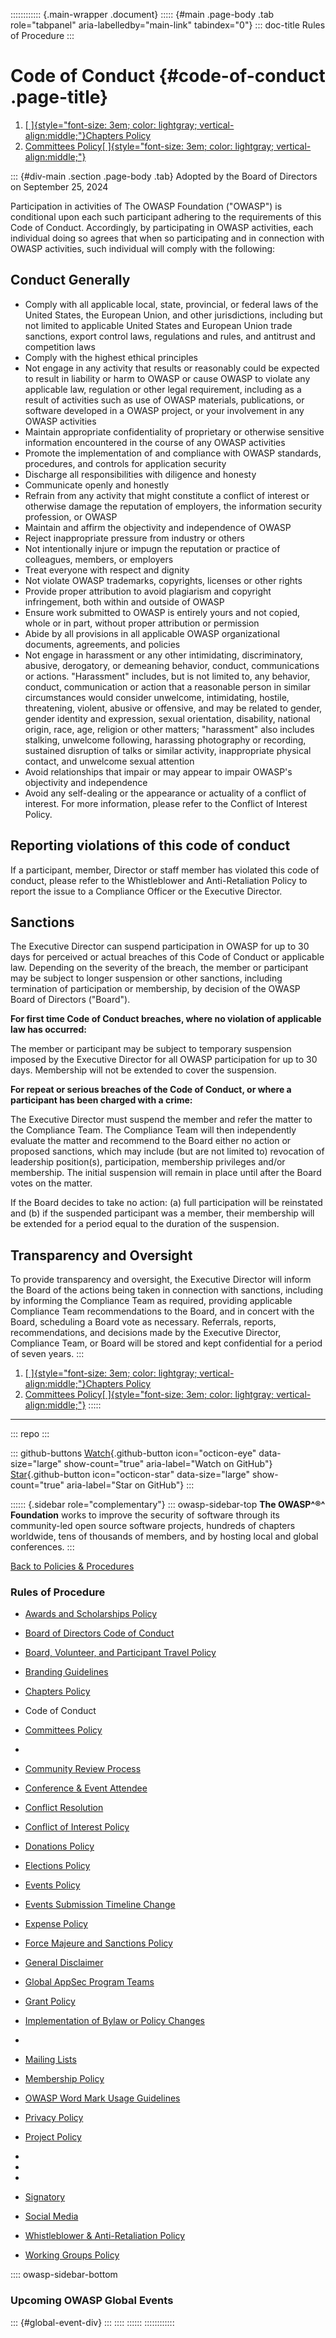 :::::::::::: {.main-wrapper .document}
::::: {#main .page-body .tab role="tabpanel" aria-labelledby="main-link" tabindex="0"}
::: doc-title
Rules of Procedure
:::

# Code of Conduct {#code-of-conduct .page-title}

1.  [[
    ]{style="font-size: 3em; color: lightgray; vertical-align:middle;"}Chapters
    Policy](chapters-2.html)
2.  [Committees Policy[
    ]{style="font-size: 3em; color: lightgray; vertical-align:middle;"}](committees-2.html)

::: {#div-main .section .page-body .tab}
Adopted by the Board of Directors on September 25, 2024

Participation in activities of The OWASP Foundation ("OWASP") is
conditional upon each such participant adhering to the requirements of
this Code of Conduct. Accordingly, by participating in OWASP activities,
each individual doing so agrees that when so participating and in
connection with OWASP activities, such individual will comply with the
following:

## Conduct Generally

- Comply with all applicable local, state, provincial, or federal laws
  of the United States, the European Union, and other jurisdictions,
  including but not limited to applicable United States and European
  Union trade sanctions, export control laws, regulations and rules, and
  antitrust and competition laws
- Comply with the highest ethical principles
- Not engage in any activity that results or reasonably could be
  expected to result in liability or harm to OWASP or cause OWASP to
  violate any applicable law, regulation or other legal requirement,
  including as a result of activities such as use of OWASP materials,
  publications, or software developed in a OWASP project, or your
  involvement in any OWASP activities
- Maintain appropriate confidentiality of proprietary or otherwise
  sensitive information encountered in the course of any OWASP
  activities
- Promote the implementation of and compliance with OWASP standards,
  procedures, and controls for application security
- Discharge all responsibilities with diligence and honesty
- Communicate openly and honestly
- Refrain from any activity that might constitute a conflict of interest
  or otherwise damage the reputation of employers, the information
  security profession, or OWASP
- Maintain and affirm the objectivity and independence of OWASP
- Reject inappropriate pressure from industry or others
- Not intentionally injure or impugn the reputation or practice of
  colleagues, members, or employers
- Treat everyone with respect and dignity
- Not violate OWASP trademarks, copyrights, licenses or other rights
- Provide proper attribution to avoid plagiarism and copyright
  infringement, both within and outside of OWASP
- Ensure work submitted to OWASP is entirely yours and not copied, whole
  or in part, without proper attribution or permission
- Abide by all provisions in all applicable OWASP organizational
  documents, agreements, and policies
- Not engage in harassment or any other intimidating, discriminatory,
  abusive, derogatory, or demeaning behavior, conduct, communications or
  actions. "Harassment" includes, but is not limited to, any behavior,
  conduct, communication or action that a reasonable person in similar
  circumstances would consider unwelcome, intimidating, hostile,
  threatening, violent, abusive or offensive, and may be related to
  gender, gender identity and expression, sexual orientation,
  disability, national origin, race, age, religion or other matters;
  "harassment" also includes stalking, unwelcome following, harassing
  photography or recording, sustained disruption of talks or similar
  activity, inappropriate physical contact, and unwelcome sexual
  attention
- Avoid relationships that impair or may appear to impair OWASP's
  objectivity and independence
- Avoid any self-dealing or the appearance or actuality of a conflict of
  interest. For more information, please refer to the Conflict of
  Interest Policy.

## Reporting violations of this code of conduct

If a participant, member, Director or staff member has violated this
code of conduct, please refer to the Whistleblower and Anti-Retaliation
Policy to report the issue to a Compliance Officer or the Executive
Director.

## Sanctions

The Executive Director can suspend participation in OWASP for up to 30
days for perceived or actual breaches of this Code of Conduct or
applicable law. Depending on the severity of the breach, the member or
participant may be subject to longer suspension or other sanctions,
including termination of participation or membership, by decision of the
OWASP Board of Directors ("Board").

**For first time Code of Conduct breaches, where no violation of
applicable law has occurred:**

The member or participant may be subject to temporary suspension imposed
by the Executive Director for all OWASP participation for up to 30 days.
Membership will not be extended to cover the suspension.

**For repeat or serious breaches of the Code of Conduct, or where a
participant has been charged with a crime:**

The Executive Director must suspend the member and refer the matter to
the Compliance Team. The Compliance Team will then independently
evaluate the matter and recommend to the Board either no action or
proposed sanctions, which may include (but are not limited to)
revocation of leadership position(s), participation, membership
privileges and/or membership. The initial suspension will remain in
place until after the Board votes on the matter.

If the Board decides to take no action: (a) full participation will be
reinstated and (b) if the suspended participant was a member, their
membership will be extended for a period equal to the duration of the
suspension.

## Transparency and Oversight

To provide transparency and oversight, the Executive Director will
inform the Board of the actions being taken in connection with
sanctions, including by informing the Compliance Team as required,
providing applicable Compliance Team recommendations to the Board, and
in concert with the Board, scheduling a Board vote as necessary.
Referrals, reports, recommendations, and decisions made by the Executive
Director, Compliance Team, or Board will be stored and kept confidential
for a period of seven years.
:::

1.  [[
    ]{style="font-size: 3em; color: lightgray; vertical-align:middle;"}Chapters
    Policy](chapters-2.html)
2.  [Committees Policy[
    ]{style="font-size: 3em; color: lightgray; vertical-align:middle;"}](committees-2.html)
:::::

------------------------------------------------------------------------

::: repo
:::

::: github-buttons
[Watch](https://github.com/owasp/www-policy/subscription){.github-button
icon="octicon-eye" data-size="large" show-count="true"
aria-label="Watch on GitHub"}
[Star](https://github.com/owasp/www-policy){.github-button
icon="octicon-star" data-size="large" show-count="true"
aria-label="Star on GitHub"}
:::

:::::: {.sidebar role="complementary"}
::: owasp-sidebar-top
**The OWASP^®^ Foundation** works to improve the security of software
through its community-led open source software projects, hundreds of
chapters worldwide, tens of thousands of members, and by hosting local
and global conferences.
:::

[Back to Policies & Procedures](../index.html)

### Rules of Procedure

- [Awards and Scholarships Policy](awards-and-scholarships.html)

- [Board of Directors Code of Conduct](board-code-of-conduct.html)

- [Board, Volunteer, and Participant Travel Policy](travel.html)

- [Branding Guidelines](branding.html)

- [Chapters Policy](chapters.html)

- Code of Conduct

- [Committees Policy](committees.html)

- 

- [Community Review Process](community-review-process.html)

- [Conference & Event Attendee](conferences-events-2.html)

- [Conflict Resolution](conflict-resolution.html)

- [Conflict of Interest Policy](conflict-of-interest-2.html)

- [Donations Policy](donations-2.html)

- [Elections Policy](election.html)

- [Events Policy](events.html)

- [Events Submission Timeline Change](events-timeline.html)

- [Expense Policy](expense-reimbursement.html)

- [Force Majeure and Sanctions Policy](force-majeure-sanctions.html)

- [General Disclaimer](general-disclaimer.html)

- [Global AppSec Program Teams](program-team-2.html)

- [Grant Policy](grants.html)

- [Implementation of Bylaw or Policy Changes](policy-changes-2.html)

- 

- [Mailing Lists](mailing-list.html)

- [Membership Policy](membership.html)

- [OWASP Word Mark Usage Guidelines](mark-usage-guidelines.html)

- [Privacy Policy](privacy-2.html)

- [Project Policy](projects.html)

- 

- 

- 

- [Signatory](signatory2.html)

- [Social Media](social-media.html)

- [Whistleblower & Anti-Retaliation Policy](whistleblower-2.html)

- [Working Groups Policy](working-groups.html)

:::: owasp-sidebar-bottom
### Upcoming OWASP Global Events

::: {#global-event-div}
:::
::::
::::::
::::::::::::
